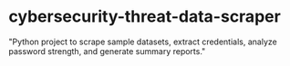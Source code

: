 # cybersecurity-threat-data-scraper
"Python project to scrape sample datasets, extract credentials, analyze password strength, and generate summary reports."
